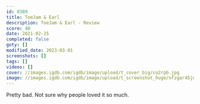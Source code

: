 ```yaml
---
id: 8389
title: ToeJam & Earl
description: ToeJam & Earl - Review
score: 40
date: 2021-02-25
completed: false
goty: []
modified_date: 2023-03-01
screenshots: []
tags: []
videos: []
cover: //images.igdb.com/igdb/image/upload/t_cover_big/co2rpb.jpg
image: //images.igdb.com/igdb/image/upload/t_screenshot_huge/nfzgar45jnts7wqin9p6.jpg
---
```

Pretty bad. Not sure why people loved it so much.